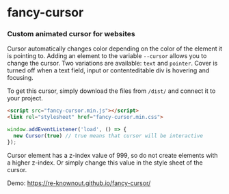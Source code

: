 # fancy-cursor
### Custom animated cursor for websites
Cursor automatically changes color depending on the color of the element it is pointing to.
Adding an element to the variable `--cursor` allows you to change the cursor. Two variations are available: `text` and `pointer`.
Cover is turned off when a text field, input or contenteditable div is hovering and focusing.

To get this cursor, simply download the files from `/dist/` and connect it to your project.
```html
<script src="fancy-cursor.min.js"></script>
<link rel="stylesheet" href="fancy-cursor.min.css">
```
```javascript
window.addEventListener('load', () => {
  new Cursor(true) // true means that cursor will be interactive
});
```
Cursor element has a z-index value of 999, so do not create elements with a higher z-index. Or simply change this value in the style sheet of the cursor.

Demo: https://re-knownout.github.io/fancy-cursor/
